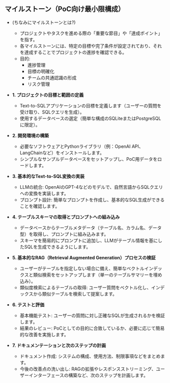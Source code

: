 
## マイルストーン（PoC向け最小限構成）

- (ちなみにマイルストーンとは?)
  - プロジェクトやタスクを進める際の「重要な節目」や「達成ポイント」を指す。
  - 各マイルストーンには、特定の目標や完了条件が設定されており、それを達成することでプロジェクトの進捗を確認できる。
  - 目的:
    - 進捗管理
    - 目標の明確化
    - チームの共通認識の形成
    - リスク管理

- **1. プロジェクトの目標と範囲の定義**
  - Text-to-SQLアプリケーションの目標を定義します（ユーザーの質問を受け取り、SQLクエリを生成）。
  - 使用するデータベースの選定（簡単な構成のSQLiteまたはPostgreSQLに限定）。

- **2. 開発環境の構築**
  - 必要なソフトウェアとPythonライブラリ（例：OpenAI API、LangChainなど）をインストールします。
  - シンプルなサンプルデータベースをセットアップし、PoC用データをロードします。

- **3. 基本的なText-to-SQL変換の実装**
  - LLMの統合: OpenAIのGPT-4などのモデルで、自然言語からSQLクエリへの変換を実装します。
  - プロンプト設計: 簡単なプロンプトを作成し、基本的なSQL生成ができることを確認します。

- **4. テーブルスキーマの取得とプロンプトへの組み込み**
  - データベースからテーブルメタデータ（テーブル名、カラム名、データ型）を取得し、プロンプトに組み込みます。
  - スキーマを簡易的にプロンプトに追加し、LLMがテーブル情報を基にしたSQLを生成できるようにします。

- **5. 基本的なRAG（Retrieval Augmented Generation）プロセスの検証**
  - ユーザーがテーブルを指定しない場合に備え、簡単なベクトルインデックスと類似検索をセットアップします（単一のテーブルサマリーを埋め込み）。
  - 類似度検索によるテーブルの取得: ユーザー質問をベクトル化し、インデックスから類似テーブルを検索して提案します。

- **6. テストと評価**
  - 基本機能テスト: ユーザーの質問に対し正確なSQLが生成されるかを検証します。
  - 結果のレビュー: PoCとしての目的に合致しているか、必要に応じて簡易的な改善を実施します。

- **7. ドキュメンテーションと次のステップの計画**
  - ドキュメント作成: システムの構成、使用方法、制限事項などをまとめます。
  - 今後の改善点の洗い出し: RAGの拡張やレスポンスストリーミング、ユーザーインターフェースの構築など、次のステップを計画します。
